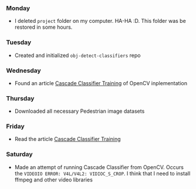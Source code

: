 ### Monday
 - I deleted `project` folder on my computer. HA-HA :D. This folder was be restored in some hours.

### Tuesday
 - Created and initialized `obj-detect-classifiers` repo

### Wednesday
 - Found an article [Cascade Classifier Training](http://docs.opencv.org/doc/user_guide/ug_traincascade.html) of OpenCV inplementation 

### Thursday
 - Downloaded all necessary Pedestrian image datasets 

### Friday
 - Read the article [Cascade Classifier Training](http://docs.opencv.org/doc/user_guide/ug_traincascade.html)

### Saturday
 - Made an attempt of running Cascade Classifier from OpenCV. Occurs the `VIDEOIO ERROR: V4L/V4L2: VIDIOC_S_CROP`. I think that I need to install ffmpeg and other video libraries